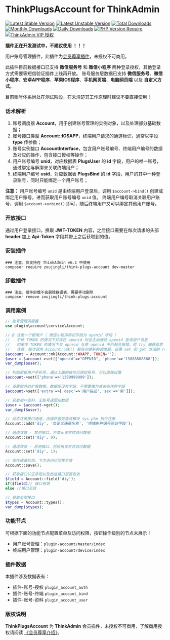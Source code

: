 # ThinkPlugsAccount for ThinkAdmin

[![Latest Stable Version](https://poser.pugx.org/zoujingli/think-plugs-account/v/stable)](https://packagist.org/packages/zoujingli/think-plugs-account)
[![Latest Unstable Version](https://poser.pugx.org/zoujingli/think-plugs-account/v/unstable)](https://packagist.org/packages/zoujingli/think-plugs-account)
[![Total Downloads](https://poser.pugx.org/zoujingli/think-plugs-account/downloads)](https://packagist.org/packages/zoujingli/think-plugs-account)
[![Monthly Downloads](https://poser.pugx.org/zoujingli/think-plugs-account/d/monthly)](https://packagist.org/packages/zoujingli/think-plugs-account)
[![Daily Downloads](https://poser.pugx.org/zoujingli/think-plugs-account/d/daily)](https://packagist.org/packages/zoujingli/think-plugs-account)
[![PHP Version Require](http://poser.pugx.org/zoujingli/think-plugs-account/require/php)](https://packagist.org/packages/zoujingli/think-plugs-account)
[![ThinkAdmin VIP 授权](https://img.shields.io/badge/license-VIP%20授权-blueviolet.svg)](https://thinkadmin.top/vip-introduce)

**插件正在开发测试中，不建议使用 ！！！**

用户账号管理插件，此插件为[会员尊享插件](https://thinkadmin.top/vip-introduce)，未授权不可商用。

此插件目前数据接口已支持 **微信服务号** 和 **微信小程序** 两种登录授权，其他登录方式需要等短信验证插件上线再开放。
账号服务层数据已支持 **微信服务号**、**微信小程序**、**安卓APP程序**、**苹果IOS程序**、**手机网页端**、**电脑网页端** 以及 **自定义方式**。

目前账号体系尚处在测试阶段，在未清楚其工作原理时建议不要直接使用！

### 话术解析

1. 账号调度器 **Account**，用于创建账号管理的实例对象，以及处理部分基础数据；
2. 账号接口类型 **Account::IOSAPP**，终端用户请求的通道标识，通常以字段 **type** 传参数；
3. 账号实例接口 **AccountInterface**，包含用户账号编号、终端用户编号的数据及对应的操作，包含接口授权等操作；
4. 用户账号编号 **unid**，对应数据表 **PlugsUser** 的 **id** 字段，用户的唯一账号，通过绑定与解绑来关联终端用户；
5. 终端用户编号 **usid**，对应数据表 **PlugsBind** 的 **id** 字段，用户的其中一种登录账号，同时只能绑定一个用户账号；

**注意：** 用户账号编号 `unid` 是由终端用户登录后，调用 `$account->bind()` 创建或绑定用户账号，进而获取用户账号编号 `unid` 值。
终端用户编号取消关联用户账号，调用 `$account->unbind()` 即可，随后终端用户又可以绑定其他用户账号。

### 开放接口

通过用户登录接口，换取 **JWT-TOKEN** 内容，之后接口需要在每次请求的头部 **header** 加上 **Api-Token** 字段并带上之后获取到的值。

### 安装插件

```shell
### 注意，仅支持在 ThinkAdmin v6.1 中使用
composer require zoujingli/think-plugs-account dev-master
```

### 卸载插件

```shell
### 注意，插件卸载不会删除数据表，需要手动删除
composer remove zoujingli/think-plugs-account
```

### 调用案例

```php
// 账号管理调度器
use plugin\account\service\Account;

// @ 注册一个新用户（ 微信小程序标识字段为 openid 字段 ）
//   不传 TOKEN 的情况下并存在 openid 时会主动通过 openid 查询用户信息
//   如果传 TOKEN 的情况下且 opneid 与原 openid 不匹配会报错，用 try 捕获异常
//   注意，每次调用 Account::mk() 都会创建新的调度器，设置 set 和 get 方法的 rejwt 参数可返回接口令牌 
$account = Account::mk(Account::WXAPP, TOKEN='');
$user = $account->set(['openid'=>"OPENID", 'phone'=>'13888888888']);
var_dump($user);

// 列如更新用户手机号，通过上面的操作已绑定账号，可以直接设置
$account->set(['phone'=>'1399999999']);

// 设置额外的扩展数据，数据库没有字段，不需要做为查询条件的字段
$account->set(['extra'=>['desc'=>'用户描述','sex'=>'男']]);

// 获取用户资料，无账号返回空数组
$user = $account->get();
var_dump($user);

// 动态注册接口通道，由插件服务类或模块 sys.php 执行注册
Account::add('diy', '自定义通道名称', '终端用户编号验证字段');

// 通道状态 - 禁用接口，将禁止该方式访问数据
Account::set('diy', 0);

// 通道状态 - 启用接口，将启用该方式访问数据
Account::set('diy', 1);

// 保存通道状态，下次访问也同样生效
Account::save();

// 获取接口认证字段以及检查接口是否有效
$field = Account::field('diy');
if($field)// 接口有效
else //接口无效

// 获取全部接口
$types = Account::types();
var_dump($types);
```

### 功能节点

可根据下面的功能节点配置菜单及访问权限，按钮操作级别的节点未展示！

* 用户账号管理：`plugin-account/master/index`
* 终端用户管理：`plugin-account/device/index`

### 插件数据

本插件涉及数据表有：

* 插件-账号-授权 `plugin_account_auth`
* 插件-账号-终端 `plugin_account_bind`
* 插件-账号-资料 `plugin_account_user`

### 版权说明

**ThinkPlugsAccount** 为 **ThinkAdmin** 会员插件，未授权不可商用，了解商用授权请阅读 [《会员尊享介绍》](https://thinkadmin.top/vip-introduce)。